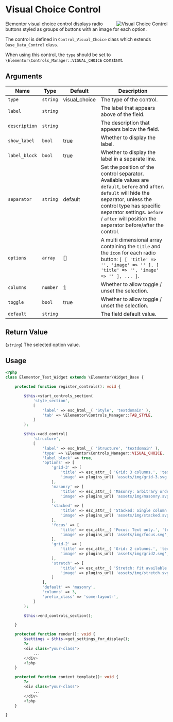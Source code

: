 # Visual Choice Control

<Badge type="tip" vertical="top" text="Elementor Core" /> <Badge type="warning" vertical="top" text="Basic" />

<img :src="$withBase('/assets/img/controls/control-visual-choice.png')" alt="Visual Choice Control" style="float: right;">

Elementor visual choice control displays radio buttons styled as groups of buttons with an image for each option.

The control is defined in `Control_Visual_Choice` class which extends `Base_Data_Control` class.

When using this control, the `type` should be set to `\Elementor\Controls_Manager::VISUAL_CHOICE` constant.

## Arguments

<table>
	<thead>
		<tr>
			<th>Name</th>
			<th>Type</th>
			<th>Default</th>
			<th>Description</th>
		</tr>
	</thead>
	<tbody>
		<tr>
			<td><code>type</code></td>
			<td><code>string</code></td>
			<td>visual_choice</td>
			<td>The type of the control.</td>
		</tr>
		<tr>
			<td><code>label</code></td>
			<td><code>string</code></td>
			<td></td>
			<td>The label that appears above of the field.</td>
		</tr>
		<tr>
			<td><code>description</code></td>
			<td><code>string</code></td>
			<td></td>
			<td>The description that appears below the field.</td>
		</tr>
		<tr>
			<td><code>show_label</code></td>
			<td><code>bool</code></td>
			<td>true</td>
			<td>Whether to display the label.</td>
		</tr>
		<tr>
			<td><code>label_block</code></td>
			<td><code>bool</code></td>
			<td>true</td>
			<td>Whether to display the label in a separate line.</td>
		</tr>
		<tr>
			<td><code>separator</code></td>
			<td><code>string</code></td>
			<td>default</td>
			<td>Set the position of the control separator. Available values are <code>default</code>, <code>before</code> and <code>after</code>. <code>default</code> will hide the separator, unless the control type has specific separator settings. <code>before</code> / <code>after</code> will position the separator before/after the control.</td>
		</tr>
		<tr>
			<td><code>options</code></td>
			<td><code>array</code></td>
			<td>[]</td>
			<td>A multi dimensional array containing the <code>title</code> and the <code>icon</code> for each radio button: <code>[ [ 'title' =&gt; '', 'image' =&gt; '' ], [ 'title' =&gt; '', 'image' =&gt; '' ], ... ]</code>.</td>
		</tr>
		<tr>
			<td><code>columns</code></td>
			<td><code>number</code></td>
			<td>1</td>
			<td>Whether to allow toggle / unset the selection.</td>
		</tr>
		<tr>
			<td><code>toggle</code></td>
			<td><code>bool</code></td>
			<td>true</td>
			<td>Whether to allow toggle / unset the selection.</td>
		</tr>
		<tr>
			<td><code>default</code></td>
			<td><code>string</code></td>
			<td></td>
			<td>The field default value.</td>
		</tr>
	</tbody>
</table>

## Return Value

(_`string`_) The selected option value.

## Usage

```php {14-50}
<?php
class Elementor_Test_Widget extends \Elementor\Widget_Base {

	protected function register_controls(): void {

		$this->start_controls_section(
			'style_section',
			[
				'label' => esc_html__( 'Style', 'textdomain' ),
				'tab' => \Elementor\Controls_Manager::TAB_STYLE,
			]
		);

		$this->add_control(
			'structure',
			[
				'label' => esc_html__( 'Structure', 'textdomain' ),
				'type' => \Elementor\Controls_Manager::VISUAL_CHOICE,
				'label_block' => true,
				'options' => [
					'grid-3' => [
						'title' => esc_attr__( 'Grid: 3 columns.', 'textdomain' ),
						'image' => plugins_url( 'assets/img/grid-3.svg', __FILE__ ),
					],
					'masonry' => [
						'title' => esc_attr__( 'Masonry: arbitrary order', 'textdomain' ),
						'image' => plugins_url( 'assets/img/masonry.svg', __FILE__ ),
					],
					'stacked' => [
						'title' => esc_attr__( 'Stacked: Single column.', 'textdomain' ),
						'image' => plugins_url( 'assets/img/stacked.svg', __FILE__ ),
					],
					'focus' => [
						'title' => esc_attr__( 'Focus: Text only.', 'textdomain' ),
						'image' => plugins_url( 'assets/img/focus.svg', __FILE__ ),
					],
					'grid-2' => [
						'title' => esc_attr__( 'Grid: 2 columns.', 'textdomain' ),
						'image' => plugins_url( 'assets/img/grid2.svg', __FILE__ ),
					],
					'stretch' => [
						'title' => esc_attr__( 'Stretch: fit available width.', 'textdomain' ),
						'image' => plugins_url( 'assets/img/stretch.svg', __FILE__ ),
					]
				],
				'default' => 'masonry',
				'columns' => 3,
				'prefix_class' => 'some-layout-',
			]
		);

		$this->end_controls_section();

	}

	protected function render(): void {
		$settings = $this->get_settings_for_display();
		?>
		<div class="your-class">
			...
		</div>
		<?php
	}

	protected function content_template(): void {
		?>
		<div class="your-class">
			...
		</div>
		<?php
	}

}
```
